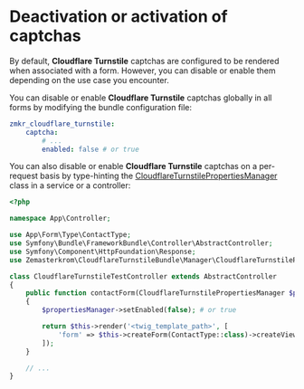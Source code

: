 Deactivation or activation of captchas
======================================

By default, **Cloudflare Turnstile** captchas are configured to be rendered when associated with a form. However, you can disable or enable them depending on the use case you encounter.

You can disable or enable **Cloudflare Turnstile** captchas globally in all forms by modifying the bundle configuration file:

```yaml
zmkr_cloudflare_turnstile:
    captcha:
        # ...
        enabled: false # or true
```

You can also disable or enable **Cloudflare Turnstile** captchas on a per-request basis by type-hinting the [CloudflareTurnstilePropertiesManager](../src/Manager/CloudflareTurnstilePropertiesManager.php) class in a service or a controller:

```php
<?php

namespace App\Controller;

use App\Form\Type\ContactType;
use Symfony\Bundle\FrameworkBundle\Controller\AbstractController;
use Symfony\Component\HttpFoundation\Response;
use Zemasterkrom\CloudflareTurnstileBundle\Manager\CloudflareTurnstilePropertiesManager;

class CloudflareTurnstileTestController extends AbstractController
{
    public function contactForm(CloudflareTurnstilePropertiesManager $propertiesManager): Response
    {
        $propertiesManager->setEnabled(false); # or true

        return $this->render('<twig_template_path>', [
            'form' => $this->createForm(ContactType::class)->createView()
        ]);
    }

    // ...
}
```
